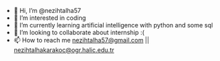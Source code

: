 - 👋 Hi, I’m @nezihtalha57
- 👀 I’m interested in coding
- 🌱 I’m currently learning artificial intelligence with python and some sql
- 💞️ I’m looking to collaborate about internship :(
- 📫 How to reach me nezihtalha57@gmail.com       ||     nezihtalhakarakoc@ogr.halic.edu.tr

<!---
nezihtalha57/nezihtalha57 is a ✨ special ✨ repository because its `README.md` (this file) appears on your GitHub profile.
You can click the Preview link to take a look at your changes.
--->
